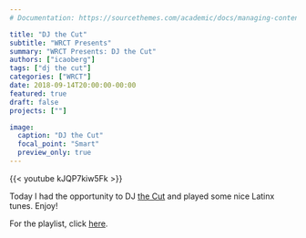 ```yaml
---
# Documentation: https://sourcethemes.com/academic/docs/managing-content/

title: "DJ the Cut"
subtitle: "WRCT Presents"
summary: "WRCT Presents: DJ the Cut"
authors: ["icaoberg"]
tags: ["dj the cut"]
categories: ["WRCT"]
date: 2018-09-14T20:00:00-00:00
featured: true
draft: false
projects: [""]

image:
  caption: "DJ the Cut"
  focal_point: "Smart"
  preview_only: true
---
```


{{< youtube kJQP7kiw5Fk >}}

Today I had the opportunity to DJ [the Cut](https://en.wikipedia.org/wiki/Carnegie_Mellon_University_traditions#cite_note-thetartan.org-4) and played some nice Latinx tunes. Enjoy!

For the playlist, click [here](https://play.google.com/music/playlist/AMaBXylSIF23_xJpjCIk7QVXQY9xORf_oVUM-OgFngMRlWbEnKolTaDa1LiTCBW1U25WZL-BHM4x-m444zk8qOj5GdnA6U3wRA%3D%3D).

